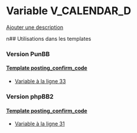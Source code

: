 # Variable V_CALENDAR_D
[Ajouter une description](https://fa-tvars.appspot.com/V_CALENDAR_D)

n## Utilisations dans les templates

### Version PunBB

#### [Template posting_confirm_code](punbb/posting_confirm_code.md)
* [Variable à la ligne 33](../punbb/posting_confirm_code.tpl#L33)

### Version phpBB2

#### [Template posting_confirm_code](subsilver/posting_confirm_code.md)
* [Variable à la ligne 31](../subsilver/posting_confirm_code.tpl#L31)